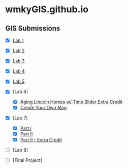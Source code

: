 # wmkyGIS.github.io
## GIS Submissions

- [x] [Lab 1](https://wmkygis.github.io/Lab%201.html)
- [x] [Lab 2](https://wmkygis.github.io/lab2/index.html) 
- [x] [Lab 3](https://wmkygis.github.io/Lab%203/Lab3.html)
- [x] [Lab 4](https://wmkyGIS.github.io/lab4/index.html)
- [x] [Lab 5](https://wmkyGIS.github.io/lab5/index.html)
- [x] [Lab 6]
    - [x]  [Aging Lincoln Homes w/ Time Slider Extra Credit](https://wmkyGIS.github.io/lab6/6_2index.html)
    - [x]  [Create Your Own Map](https://wmkygis.github.io/lab6/CYOmap_index.html)
- [x] [Lab 7] 
    - [x] [Part I](https://wmkyGIS.github.io/lab7/index.html)
    - [x] [Part II](https://wmkyGIS.github.io/lab7/index2.html)
    - [x] [Part II - Extra Credit](https://wmkygis.github.io/lab7/index2.2.html)
- [ ] [Lab 8]
- [ ] [Final Project]

